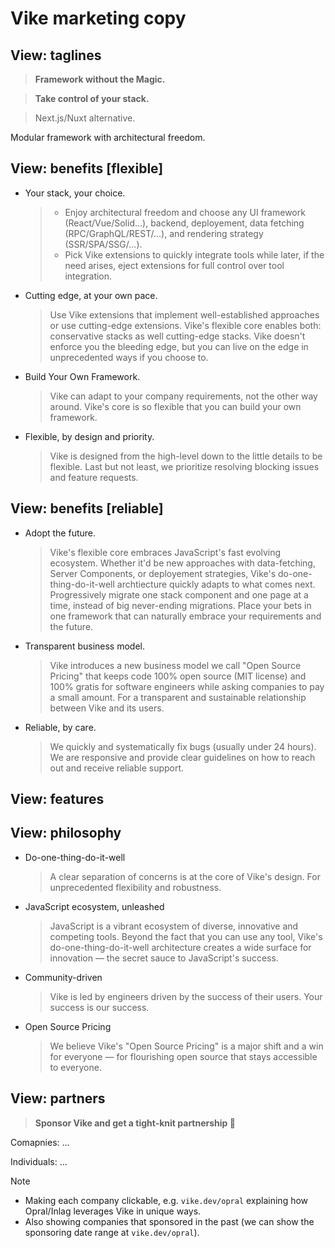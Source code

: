 # Vike marketing copy


## View: taglines

> **Framework without the Magic.**

> **Take control of your stack.**

> Next.js/Nuxt alternative.

Modular framework with architectural freedom.


## View: benefits [flexible]

- Your stack, your choice.
  > - Enjoy architectural freedom and choose any UI framework (React/Vue/Solid...), backend, deployement, data fetching (RPC/GraphQL/REST/...), and rendering strategy (SSR/SPA/SSG/...).
  > - Pick Vike extensions to quickly integrate tools while later, if the need arises, eject extensions for full control over tool integration.

- Cutting edge, at your own pace.
  > Use Vike extensions that implement well-established approaches or use cutting-edge extensions. Vike's flexible core enables both: conservative stacks as well cutting-edge stacks.
  > Vike doesn't enforce you the bleeding edge, but you can live on the edge in unprecedented ways if you choose to.

- Build Your Own Framework.
  > Vike can adapt to your company requirements, not the other way around.
  > Vike's core is so flexible that you can build your own framework.

- Flexible, by design and priority.
  > Vike is designed from the high-level down to the little details to be flexible.
  > Last but not least, we prioritize resolving blocking issues and feature requests.


## View: benefits [reliable]

- Adopt the future.
  > Vike's flexible core embraces JavaScript's fast evolving ecosystem. Whether it'd be new approaches with data-fetching, Server Components, or deployement strategies, Vike's do-one-thing-do-it-well archtiecture quickly adapts to what comes next.
  > Progressively migrate one stack component and one page at a time, instead of big never-ending migrations.
  > Place your bets in one framework that can naturally embrace your requirements and the future.

- Transparent business model.
  > Vike introduces a new business model we call "Open Source Pricing" that keeps code 100% open source (MIT license) and 100% gratis for software engineers while asking companies to pay a small amount. For a transparent and sustainable relationship between Vike and its users.

- Reliable, by care.
  > We quickly and systematically fix bugs (usually under 24 hours).
  > We are responsive and provide clear guidelines on how to reach out and receive reliable support.


## View: features


## View: philosophy

- Do-one-thing-do-it-well
  > A clear separation of concerns is at the core of Vike's design. For unprecedented flexibility and robustness.

- JavaScript ecosystem, unleashed
  > JavaScript is a vibrant ecosystem of diverse, innovative and competing tools. Beyond the fact that you can use any tool, Vike's do-one-thing-do-it-well architecture creates a wide surface for innovation — the secret sauce to JavaScript's success.

- Community-driven
  > Vike is led by engineers driven by the success of their users. Your success is our success.

- Open Source Pricing
  > We believe Vike's "Open Source Pricing" is a major shift and a win for everyone &mdash; for flourishing open source that stays accessible to everyone.


## View: partners

> **Sponsor Vike and get a tight-knit partnership 🤝**

Comapnies: ...

Individuals: ...

> [!NOTE]
> - Making each company clickable, e.g. `vike.dev/opral` explaining how Opral/Inlag leverages Vike in unique ways.
> - Also showing companies that sponsored in the past (we can show the sponsoring date range at `vike.dev/opral`).

